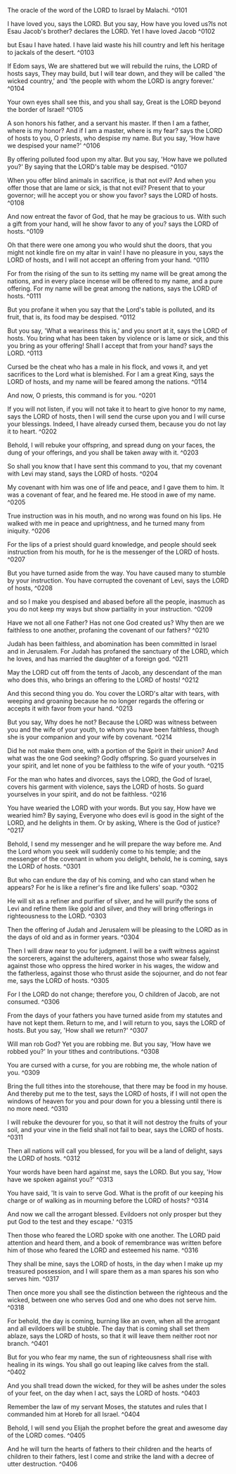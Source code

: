 The oracle of the word of the LORD to Israel by Malachi. ^0101

I have loved you, says the LORD. But you say, How have you loved us?Is not Esau Jacob's brother? declares the LORD. Yet I have loved Jacob ^0102

but Esau I have hated. I have laid waste his hill country and left his heritage to jackals of the desert. ^0103

If Edom says, We are shattered but we will rebuild the ruins, the LORD of hosts says, They may build, but I will tear down, and they will be called 'the wicked country,' and 'the people with whom the LORD is angry forever.' ^0104

Your own eyes shall see this, and you shall say, Great is the LORD beyond the border of Israel! ^0105

A son honors his father, and a servant his master. If then I am a father, where is my honor? And if I am a master, where is my fear? says the LORD of hosts to you, O priests, who despise my name. But you say, 'How have we despised your name?' ^0106

By offering polluted food upon my altar. But you say, 'How have we polluted you?' By saying that the LORD's table may be despised. ^0107

When you offer blind animals in sacrifice, is that not evil? And when you offer those that are lame or sick, is that not evil? Present that to your governor; will he accept you or show you favor? says the LORD of hosts. ^0108

And now entreat the favor of God, that he may be gracious to us. With such a gift from your hand, will he show favor to any of you? says the LORD of hosts. ^0109

Oh that there were one among you who would shut the doors, that you might not kindle fire on my altar in vain! I have no pleasure in you, says the LORD of hosts, and I will not accept an offering from your hand. ^0110

For from the rising of the sun to its setting my name will be great among the nations, and in every place incense will be offered to my name, and a pure offering. For my name will be great among the nations, says the LORD of hosts. ^0111

But you profane it when you say that the Lord's table is polluted, and its fruit, that is, its food may be despised. ^0112

But you say, 'What a weariness this is,' and you snort at it, says the LORD of hosts. You bring what has been taken by violence or is lame or sick, and this you bring as your offering! Shall I accept that from your hand? says the LORD. ^0113

Cursed be the cheat who has a male in his flock, and vows it, and yet sacrifices to the Lord what is blemished. For I am a great King, says the LORD of hosts, and my name will be feared among the nations. ^0114


And now, O priests, this command is for you. ^0201

If you will not listen, if you will not take it to heart to give honor to my name, says the LORD of hosts, then I will send the curse upon you and I will curse your blessings. Indeed, I have already cursed them, because you do not lay it to heart. ^0202

Behold, I will rebuke your offspring, and spread dung on your faces, the dung of your offerings, and you shall be taken away with it. ^0203

So shall you know that I have sent this command to you, that my covenant with Levi may stand, says the LORD of hosts. ^0204

My covenant with him was one of life and peace, and I gave them to him. It was a covenant of fear, and he feared me. He stood in awe of my name. ^0205

True instruction was in his mouth, and no wrong was found on his lips. He walked with me in peace and uprightness, and he turned many from iniquity. ^0206

For the lips of a priest should guard knowledge, and people should seek instruction from his mouth, for he is the messenger of the LORD of hosts. ^0207

But you have turned aside from the way. You have caused many to stumble by your instruction. You have corrupted the covenant of Levi, says the LORD of hosts, ^0208

and so I make you despised and abased before all the people, inasmuch as you do not keep my ways but show partiality in your instruction. ^0209

Have we not all one Father? Has not one God created us? Why then are we faithless to one another, profaning the covenant of our fathers? ^0210

Judah has been faithless, and abomination has been committed in Israel and in Jerusalem. For Judah has profaned the sanctuary of the LORD, which he loves, and has married the daughter of a foreign god. ^0211

May the LORD cut off from the tents of Jacob, any descendant of the man who does this, who brings an offering to the LORD of hosts! ^0212

And this second thing you do. You cover the LORD's altar with tears, with weeping and groaning because he no longer regards the offering or accepts it with favor from your hand. ^0213

But you say, Why does he not? Because the LORD was witness between you and the wife of your youth, to whom you have been faithless, though she is your companion and your wife by covenant. ^0214

Did he not make them one, with a portion of the Spirit in their union? And what was the one God seeking? Godly offspring. So guard yourselves in your spirit, and let none of you be faithless to the wife of your youth. ^0215

For the man who hates and divorces, says the LORD, the God of Israel, covers his garment with violence, says the LORD of hosts. So guard yourselves in your spirit, and do not be faithless. ^0216

You have wearied the LORD with your words. But you say, How have we wearied him? By saying, Everyone who does evil is good in the sight of the LORD, and he delights in them. Or by asking, Where is the God of justice? ^0217


Behold, I send my messenger and he will prepare the way before me. And the Lord whom you seek will suddenly come to his temple; and the messenger of the covenant in whom you delight, behold, he is coming, says the LORD of hosts. ^0301

But who can endure the day of his coming, and who can stand when he appears? For he is like a refiner's fire and like fullers' soap. ^0302

He will sit as a refiner and purifier of silver, and he will purify the sons of Levi and refine them like gold and silver, and they will bring offerings in righteousness to the LORD. ^0303

Then the offering of Judah and Jerusalem will be pleasing to the LORD as in the days of old and as in former years. ^0304

Then I will draw near to you for judgment. I will be a swift witness against the sorcerers, against the adulterers, against those who swear falsely, against those who oppress the hired worker in his wages, the widow and the fatherless, against those who thrust aside the sojourner, and do not fear me, says the LORD of hosts. ^0305

For I the LORD do not change; therefore you, O children of Jacob, are not consumed. ^0306

From the days of your fathers you have turned aside from my statutes and have not kept them. Return to me, and I will return to you, says the LORD of hosts. But you say, 'How shall we return?' ^0307

Will man rob God? Yet you are robbing me. But you say, 'How have we robbed you?' In your tithes and contributions. ^0308

You are cursed with a curse, for you are robbing me, the whole nation of you. ^0309

Bring the full tithes into the storehouse, that there may be food in my house. And thereby put me to the test, says the LORD of hosts, if I will not open the windows of heaven for you and pour down for you a blessing until there is no more need. ^0310

I will rebuke the devourer for you, so that it will not destroy the fruits of your soil, and your vine in the field shall not fail to bear, says the LORD of hosts. ^0311

Then all nations will call you blessed, for you will be a land of delight, says the LORD of hosts. ^0312

Your words have been hard against me, says the LORD. But you say, 'How have we spoken against you?' ^0313

You have said, 'It is vain to serve God. What is the profit of our keeping his charge or of walking as in mourning before the LORD of hosts? ^0314

And now we call the arrogant blessed. Evildoers not only prosper but they put God to the test and they escape.' ^0315

Then those who feared the LORD spoke with one another. The LORD paid attention and heard them, and a book of remembrance was written before him of those who feared the LORD and esteemed his name. ^0316

They shall be mine, says the LORD of hosts, in the day when I make up my treasured possession, and I will spare them as a man spares his son who serves him. ^0317

Then once more you shall see the distinction between the righteous and the wicked, between one who serves God and one who does not serve him. ^0318


For behold, the day is coming, burning like an oven, when all the arrogant and all evildoers will be stubble. The day that is coming shall set them ablaze, says the LORD of hosts, so that it will leave them neither root nor branch. ^0401

But for you who fear my name, the sun of righteousness shall rise with healing in its wings. You shall go out leaping like calves from the stall. ^0402

And you shall tread down the wicked, for they will be ashes under the soles of your feet, on the day when I act, says the LORD of hosts. ^0403

Remember the law of my servant Moses, the statutes and rules that I commanded him at Horeb for all Israel. ^0404

Behold, I will send you Elijah the prophet before the great and awesome day of the LORD comes. ^0405

And he will turn the hearts of fathers to their children and the hearts of children to their fathers, lest I come and strike the land with a decree of utter destruction. ^0406